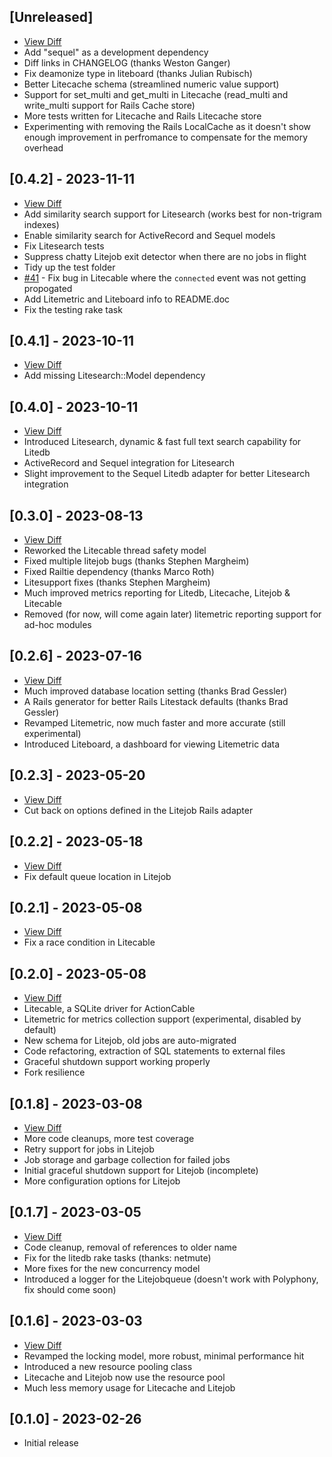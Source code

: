 ## [Unreleased]

- [View Diff](https://github.com/litestack/compare/v0.4.1...master)
- Add "sequel" as a development dependency
- Diff links in CHANGELOG (thanks Weston Ganger)
- Fix deamonize type in liteboard (thanks Julian Rubisch)
- Better Litecache schema (streamlined numeric value support)
- Support for set_multi and get_multi in Litecache (read_multi and write_multi support for Rails Cache store)
- More tests written for Litecache and Rails Litecache store
- Experimenting with removing the Rails LocalCache as it doesn't show enough improvement in perfromance to compensate for the memory overhead 

## [0.4.2] - 2023-11-11

- [View Diff](https://github.com/litestack/compare/v0.4.1...v0.4.2)
- Add similarity search support for Litesearch (works best for non-trigram indexes)
- Enable similarity search for ActiveRecord and Sequel models
- Fix Litesearch tests
- Suppress chatty Litejob exit detector when there are no jobs in flight
- Tidy up the test folder
- [#41](https://github.com/oldmoe/litestack/pull/41) - Fix bug in Litecable where the `connected` event was not getting propogated
- Add Litemetric and Liteboard info to README.doc
- Fix the testing rake task

## [0.4.1] - 2023-10-11

- [View Diff](https://github.com/litestack/compare/v0.4.0...v0.4.1)
- Add missing Litesearch::Model dependency

## [0.4.0] - 2023-10-11

- [View Diff](https://github.com/litestack/compare/v0.3.0...v0.4.0)
- Introduced Litesearch, dynamic & fast full text search capability for Litedb
- ActiveRecord and Sequel integration for Litesearch
- Slight improvement to the Sequel Litedb adapter for better Litesearch integration

## [0.3.0] - 2023-08-13

- [View Diff](https://github.com/litestack/compare/v0.2.6...v0.3.0)
- Reworked the Litecable thread safety model
- Fixed multiple litejob bugs (thanks Stephen Margheim)
- Fixed Railtie dependency (thanks Marco Roth)
- Litesupport fixes (thanks Stephen Margheim)
- Much improved metrics reporting for Litedb, Litecache, Litejob & Litecable
- Removed (for now, will come again later) litemetric reporting support for ad-hoc modules

## [0.2.6] - 2023-07-16

- [View Diff](https://github.com/litestack/compare/v0.2.3...v0.2.6)
- Much improved database location setting (thanks Brad Gessler)
- A Rails generator for better Rails Litestack defaults (thanks Brad Gessler)
- Revamped Litemetric, now much faster and more accurate (still experimental)
- Introduced Liteboard, a dashboard for viewing Litemetric data

## [0.2.3] - 2023-05-20

- [View Diff](https://github.com/litestack/compare/v0.2.2...v0.2.3)
- Cut back on options defined in the Litejob Rails adapter

## [0.2.2] - 2023-05-18

- [View Diff](https://github.com/litestack/compare/v0.2.1...v0.2.2)
- Fix default queue location in Litejob


## [0.2.1] - 2023-05-08

- [View Diff](https://github.com/litestack/compare/v0.2.0...v0.2.1)
- Fix a race condition in Litecable

## [0.2.0] - 2023-05-08

- [View Diff](https://github.com/litestack/compare/v0.1.8...v0.2.0)
- Litecable, a SQLite driver for ActionCable
- Litemetric for metrics collection support (experimental, disabled by default)
- New schema for Litejob, old jobs are auto-migrated
- Code refactoring, extraction of SQL statements to external files
- Graceful shutdown support working properly
- Fork resilience

## [0.1.8] - 2023-03-08

- [View Diff](https://github.com/litestack/compare/v0.1.7...v0.1.8)
- More code cleanups, more test coverage
- Retry support for jobs in Litejob
- Job storage and garbage collection for failed jobs
- Initial graceful shutdown support for Litejob (incomplete)
- More configuration options for Litejob

## [0.1.7] - 2023-03-05

- [View Diff](https://github.com/litestack/compare/v0.1.6...v0.1.7)
- Code cleanup, removal of references to older name
- Fix for the litedb rake tasks (thanks: netmute)
- More fixes for the new concurrency model
- Introduced a logger for the Litejobqueue (doesn't work with Polyphony, fix should come soon)

## [0.1.6] - 2023-03-03

- [View Diff](https://github.com/litestack/compare/v0.1.0...v0.1.6)
- Revamped the locking model, more robust, minimal performance hit
- Introduced a new resource pooling class
- Litecache and Litejob now use the resource pool
- Much less memory usage for Litecache and Litejob

## [0.1.0] - 2023-02-26

- Initial release
